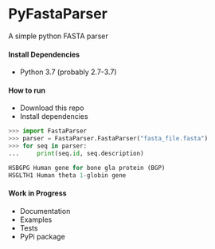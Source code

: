 # PyFastaParser
A simple python FASTA parser

#### Install Dependencies
* Python 3.7 (probably 2.7-3.7)

#### How to run
* Download this repo
* Install dependencies

```Python
>>> import FastaParser
>>> parser = FastaParser.FastaParser("fasta_file.fasta")
>>> for seq in parser:
...     print(seq.id, seq.description)

HSBGPG Human gene for bone gla protein (BGP)
HSGLTH1 Human theta 1-globin gene
```

#### Work in Progress
* Documentation
* Examples
* Tests
* PyPi package
